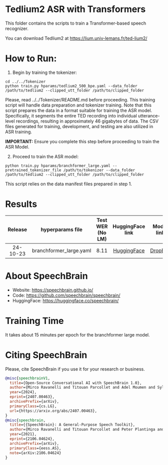 # Tedlium2 ASR with Transformers
This folder contains the scripts to train a Transformer-based speech recognizer.

You can download Tedlium2 at https://lium.univ-lemans.fr/ted-lium2/

# How to Run:

1. Begin by training the tokenizer:

```shell
cd ../../Tokenizer
python train.py hparams/tedlium2_500_bpe.yaml --data_folder /path/to/tedlium2 --clipped_utt_folder /path/to/clipped_folder
```

Please, read  ../../Tokenizer/README.md before proceeding.
This training script will handle data preparation and tokenizer training. Note that this script prepares the data in a format suitable for training the ASR model.
Specifically, it segments the entire TED recording into individual utterance-level recordings, resulting in approximately 46 gigabytes of data.
The CSV files generated for training, development, and testing are also utilized in ASR training.

**IMPORTANT:** Ensure you complete this step before proceeding to train the ASR Model.

2. Proceed to train the ASR model:

```shell
python train.py hparams/branchformer_large.yaml --pretrained_tokenizer_file /path/to/tokenizer --data_folder /path/to/tedlium2 --clipped_utt_folder /path/to/clipped_folder
```

This script relies on the data manifest files prepared in step 1.


# Results

| Release | hyperparams file |  Test WER (No LM) | HuggingFace link | Model link | GPUs |
|:-------------:|:-------------:|:-------------:|:---------------------------:| :-----:| :-----:|
| 24-10-23 | branchformer_large.yaml | 8.11 | [HuggingFace](https://huggingface.co/speechbrain/asr-branchformer-large-tedlium2) | [DropBox](https://www.dropbox.com/sh/el523uofs96czfi/AADgTd838pKo2aR8fhqVOh-Oa?dl=0) | 1xA100 80GB |

# **About SpeechBrain**
- Website: https://speechbrain.github.io/
- Code: https://github.com/speechbrain/speechbrain/
- HuggingFace: https://huggingface.co/speechbrain/

# Training Time

It takes about 15 minutes per epoch for the branchformer large model.

# **Citing SpeechBrain**
Please, cite SpeechBrain if you use it for your research or business.

```bibtex
@misc{speechbrainV1,
  title={Open-Source Conversational AI with SpeechBrain 1.0},
  author={Mirco Ravanelli and Titouan Parcollet and Adel Moumen and Sylvain de Langen and Cem Subakan and Peter Plantinga and Yingzhi Wang and Pooneh Mousavi and Luca Della Libera and Artem Ploujnikov and Francesco Paissan and Davide Borra and Salah Zaiem and Zeyu Zhao and Shucong Zhang and Georgios Karakasidis and Sung-Lin Yeh and Pierre Champion and Aku Rouhe and Rudolf Braun and Florian Mai and Juan Zuluaga-Gomez and Seyed Mahed Mousavi and Andreas Nautsch and Xuechen Liu and Sangeet Sagar and Jarod Duret and Salima Mdhaffar and Gaelle Laperriere and Mickael Rouvier and Renato De Mori and Yannick Esteve},
  year={2024},
  eprint={2407.00463},
  archivePrefix={arXiv},
  primaryClass={cs.LG},
  url={https://arxiv.org/abs/2407.00463},
}
@misc{speechbrain,
  title={{SpeechBrain}: A General-Purpose Speech Toolkit},
  author={Mirco Ravanelli and Titouan Parcollet and Peter Plantinga and Aku Rouhe and Samuele Cornell and Loren Lugosch and Cem Subakan and Nauman Dawalatabad and Abdelwahab Heba and Jianyuan Zhong and Ju-Chieh Chou and Sung-Lin Yeh and Szu-Wei Fu and Chien-Feng Liao and Elena Rastorgueva and François Grondin and William Aris and Hwidong Na and Yan Gao and Renato De Mori and Yoshua Bengio},
  year={2021},
  eprint={2106.04624},
  archivePrefix={arXiv},
  primaryClass={eess.AS},
  note={arXiv:2106.04624}
}
